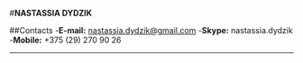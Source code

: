 #**NASTASSIA DYDZIK**

##Contacts
-**E-mail:** nastassia.dydzik@gmail.com
-**Skype:** nastassia.dydzik
-**Mobile:** +375 (29) 270 90 26

***